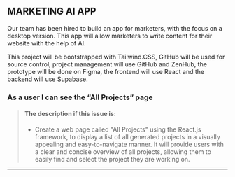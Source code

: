 ## MARKETING AI APP

Our team has been hired to build an app for marketers,  with the focus on a desktop version. This app will allow  marketers to write content for their website with the help of AI.
 
This project will be bootstrapped with Tailwind.CSS, GitHub will be used for source control, project management will  use GitHub and ZenHub, the prototype will be done on Figma, the  frontend will use React and the backend will use Supabase.

### As a user I can see the “All Projects” page

>#### The description if this issue is:
>- Create a web page called "All Projects" using the React.js framework, to display a list of all generated projects in a visually appealing and easy-to-navigate manner. It will provide users with a clear and concise overview of all projects, allowing them to easily find and select the project they are working on.

---

